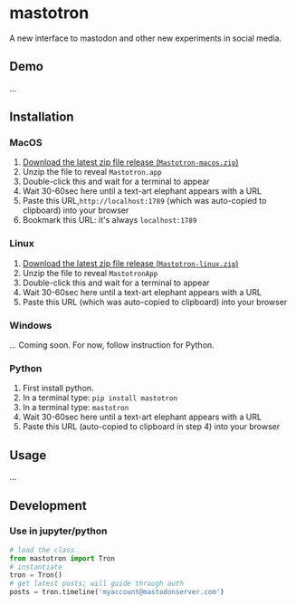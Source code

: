 # mastotron

A new interface to mastodon and other new experiments in social media.

## Demo

...

## Installation

### MacOS

1. [Download the latest zip file release (`Mastotron-macos.zip`)](https://github.com/quadrismegistus/mastotron/releases/download/v1.0.0/Mastotron-macos.zip)
2. Unzip the file to reveal `Mastotron.app`
3. Double-click this and wait for a terminal to appear
4. Wait 30-60sec here until a text-art elephant appears with a URL
5. Paste this URL,`http://localhost:1789` (which was auto-copied to clipboard) into your browser
6. Bookmark this URL: it's always `localhost:1789`

### Linux

1. [Download the latest zip file release (`Mastotron-linux.zip`)](https://github.com/quadrismegistus/mastotron/releases/download/v1.0.0/Mastotron-linux.zip)
2. Unzip the file to reveal `MastotronApp`
3. Double-click this and wait for a terminal to appear
4. Wait 30-60sec here until a text-art elephant appears with a URL
5. Paste this URL (which was auto-copied to clipboard) into your browser


### Windows

... Coming soon. For now, follow instruction for Python.

### Python

1. First install python. 
2. In a terminal type: `pip install mastotron`
3. In a terminal type: `mastotron`
4. Wait 30-60sec here until a text-art elephant appears with a URL
5. Paste this URL (auto-copied to clipboard in step 4) into your browser



## Usage

...


## Development


### Use in jupyter/python

```python
# load the class
from mastotron import Tron
# instantiate
tron = Tron()
# get latest posts; will guide through auth
posts = tron.timeline('myaccount@mastodonserver.com')
```
